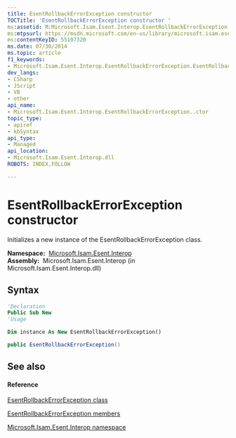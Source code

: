 ```yaml
---
title: EsentRollbackErrorException constructor 
TOCTitle: 'EsentRollbackErrorException constructor '
ms:assetid: M:Microsoft.Isam.Esent.Interop.EsentRollbackErrorException.#ctor
ms:mtpsurl: https://msdn.microsoft.com/en-us/library/microsoft.isam.esent.interop.esentrollbackerrorexception.esentrollbackerrorexception(v=EXCHG.10)
ms:contentKeyID: 55107320
ms.date: 07/30/2014
ms.topic: article
f1_keywords:
- Microsoft.Isam.Esent.Interop.EsentRollbackErrorException.EsentRollbackErrorException
dev_langs:
- CSharp
- JScript
- VB
- other
api_name: 
- Microsoft.Isam.Esent.Interop.EsentRollbackErrorException..ctor
topic_type: 
- apiref
- kbSyntax
api_type: 
- Managed
api_location: 
- Microsoft.Isam.Esent.Interop.dll
ROBOTS: INDEX,FOLLOW

---
```


# EsentRollbackErrorException constructor

Initializes a new instance of the EsentRollbackErrorException class.

**Namespace:**  [Microsoft.Isam.Esent.Interop](hh596136\(v=exchg.10\).md)  
**Assembly:**  Microsoft.Isam.Esent.Interop (in Microsoft.Isam.Esent.Interop.dll)

## Syntax

``` vb
'Declaration
Public Sub New
'Usage

Dim instance As New EsentRollbackErrorException()
```

``` csharp
public EsentRollbackErrorException()
```

## See also

#### Reference

[EsentRollbackErrorException class](dn350592\(v=exchg.10\).md)

[EsentRollbackErrorException members](dn350570\(v=exchg.10\).md)

[Microsoft.Isam.Esent.Interop namespace](hh596136\(v=exchg.10\).md)

